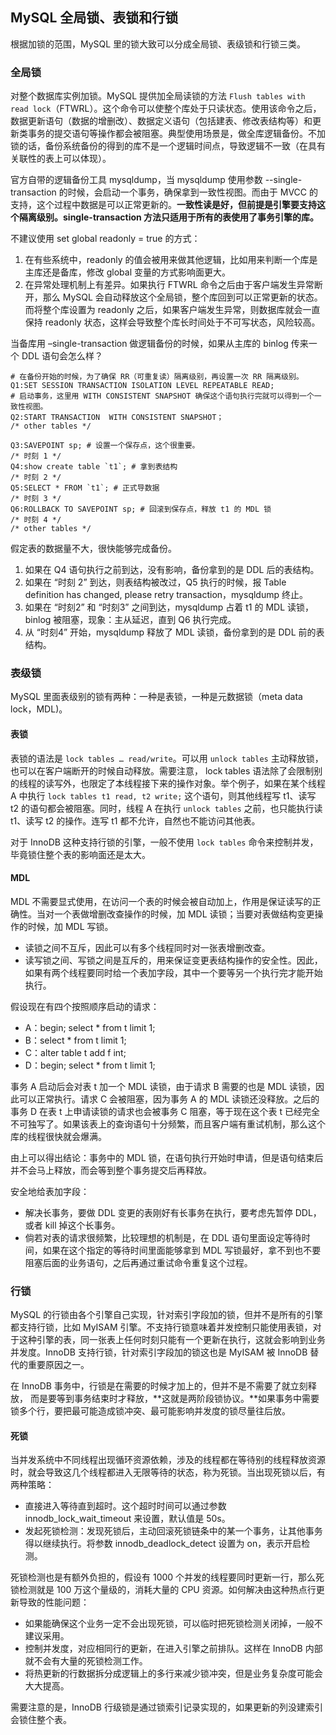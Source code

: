 ## MySQL 全局锁、表锁和行锁

根据加锁的范围，MySQL 里的锁大致可以分成全局锁、表级锁和行锁三类。



### 全局锁

对整个数据库实例加锁。MySQL 提供加全局读锁的方法 `Flush tables with read lock`（FTWRL）。这个命令可以使整个库处于只读状态。使用该命令之后，数据更新语句（数据的增删改）、数据定义语句（包括建表、修改表结构等）和更新类事务的提交语句等操作都会被阻塞。典型使用场景是，做全库逻辑备份。不加锁的话，备份系统备份的得到的库不是一个逻辑时间点，导致逻辑不一致（在具有关联性的表上可以体现）。

官方自带的逻辑备份工具 mysqldump，当 mysqldump 使用参数 --single-transaction 的时候，会启动一个事务，确保拿到一致性视图。而由于 MVCC 的支持，这个过程中数据是可以正常更新的。**一致性读是好，但前提是引擎要支持这个隔离级别。single-transaction 方法只适用于所有的表使用了事务引擎的库。**

不建议使用 set global readonly = true 的方式：

1. 在有些系统中，readonly 的值会被用来做其他逻辑，比如用来判断一个库是主库还是备库，修改 global 变量的方式影响面更大。
2. 在异常处理机制上有差异。如果执行 FTWRL 命令之后由于客户端发生异常断开，那么 MySQL 会自动释放这个全局锁，整个库回到可以正常更新的状态。而将整个库设置为 readonly 之后，如果客户端发生异常，则数据库就会一直保持 readonly 状态，这样会导致整个库长时间处于不可写状态，风险较高。

当备库用 –single-transaction 做逻辑备份的时候，如果从主库的 binlog 传来一个 DDL 语句会怎么样？

~~~mysql
# 在备份开始的时候，为了确保 RR（可重复读）隔离级别，再设置一次 RR 隔离级别。
Q1:SET SESSION TRANSACTION ISOLATION LEVEL REPEATABLE READ;
# 启动事务，这里用 WITH CONSISTENT SNAPSHOT 确保这个语句执行完就可以得到一个一致性视图。
Q2:START TRANSACTION  WITH CONSISTENT SNAPSHOT；
/* other tables */

Q3:SAVEPOINT sp; # 设置一个保存点，这个很重要。
/* 时刻 1 */
Q4:show create table `t1`; # 拿到表结构
/* 时刻 2 */
Q5:SELECT * FROM `t1`; # 正式导数据
/* 时刻 3 */
Q6:ROLLBACK TO SAVEPOINT sp; # 回滚到保存点，释放 t1 的 MDL 锁
/* 时刻 4 */
/* other tables */
~~~

假定表的数据量不大，很快能够完成备份。

1. 如果在 Q4 语句执行之前到达，没有影响，备份拿到的是 DDL 后的表结构。
2. 如果在 “时刻 2” 到达，则表结构被改过，Q5 执行的时候，报 Table definition has changed, please retry transaction，mysqldump 终止。
3. 如果在 “时刻2” 和 “时刻3” 之间到达，mysqldump 占着 t1 的 MDL 读锁，binlog 被阻塞，现象：主从延迟，直到 Q6 执行完成。
4. 从 “时刻4” 开始，mysqldump 释放了 MDL 读锁，备份拿到的是 DDL 前的表结构。



### 表级锁

MySQL 里面表级别的锁有两种：一种是表锁，一种是元数据锁（meta data lock，MDL)。



#### 表锁

表锁的语法是 `lock tables … read/write`。可以用 `unlock tables` 主动释放锁，也可以在客户端断开的时候自动释放。需要注意， lock tables 语法除了会限制别的线程的读写外，也限定了本线程接下来的操作对象。举个例子，如果在某个线程 A 中执行 `lock tables t1 read, t2 write;` 这个语句，则其他线程写 t1、读写 t2 的语句都会被阻塞。同时，线程 A 在执行 `unlock tables` 之前，也只能执行读 t1、读写 t2 的操作。连写 t1 都不允许，自然也不能访问其他表。

对于 InnoDB 这种支持行锁的引擎，一般不使用 `lock tables` 命令来控制并发，毕竟锁住整个表的影响面还是太大。



#### MDL

MDL 不需要显式使用，在访问一个表的时候会被自动加上，作用是保证读写的正确性。当对一个表做增删改查操作的时候，加 MDL 读锁；当要对表做结构变更操作的时候，加 MDL 写锁。

- 读锁之间不互斥，因此可以有多个线程同时对一张表增删改查。
- 读写锁之间、写锁之间是互斥的，用来保证变更表结构操作的安全性。因此，如果有两个线程要同时给一个表加字段，其中一个要等另一个执行完才能开始执行。

假设现在有四个按照顺序启动的请求：

- A：begin; select * from t limit 1;
- B：select * from t limit 1;
- C：alter table t add f int;
- D：begin; select * from t limit 1;

事务 A 启动后会对表 t 加一个 MDL 读锁，由于请求 B 需要的也是 MDL 读锁，因此可以正常执行。请求 C 会被阻塞，因为事务 A 的 MDL 读锁还没释放。之后的事务 D 在表 t 上申请读锁的请求也会被事务 C 阻塞，等于现在这个表 t 已经完全不可独写了。如果该表上的查询语句十分频繁，而且客户端有重试机制，那么这个库的线程很快就会爆满。

由上可以得出结论：事务中的 MDL 锁，在语句执行开始时申请，但是语句结束后并不会马上释放，而会等到整个事务提交后再释放。

安全地给表加字段：

- 解决长事务，要做 DDL 变更的表刚好有长事务在执行，要考虑先暂停 DDL，或者 kill 掉这个长事务。
- 倘若对表的请求很频繁，比较理想的机制是，在 DDL 语句里面设定等待时间，如果在这个指定的等待时间里面能够拿到 MDL 写锁最好，拿不到也不要阻塞后面的业务语句，之后再通过重试命令重复这个过程。



### 行锁

MySQL 的行锁由各个引擎自己实现，针对索引字段加的锁，但并不是所有的引擎都支持行锁，比如 MyISAM 引擎。不支持行锁意味着并发控制只能使用表锁，对于这种引擎的表，同一张表上任何时刻只能有一个更新在执行，这就会影响到业务并发度。InnoDB 支持行锁，针对索引字段加的锁这也是 MyISAM 被 InnoDB 替代的重要原因之一。

在 InnoDB 事务中，行锁是在需要的时候才加上的，但并不是不需要了就立刻释放， 而是要等到事务结束时才释放，**这就是两阶段锁协议。**如果事务中需要锁多个行，要把最可能造成锁冲突、最可能影响并发度的锁尽量往后放。



#### 死锁

当并发系统中不同线程出现循环资源依赖，涉及的线程都在等待别的线程释放资源时，就会导致这几个线程都进入无限等待的状态，称为死锁。当出现死锁以后，有两种策略：

- 直接进入等待直到超时。这个超时时间可以通过参数 innodb_lock_wait_timeout 来设置，默认值是 50s。
- 发起死锁检测：发现死锁后，主动回滚死锁链条中的某一个事务，让其他事务得以继续执行。将参数 innodb_deadlock_detect 设置为 on，表示开启检测。

死锁检测也是有额外负担的，假设有 1000 个并发的线程要同时更新一行，那么死锁检测就是 100 万这个量级的，消耗大量的 CPU 资源。如何解决由这种热点行更新导致的性能问题：

- 如果能确保这个业务一定不会出现死锁，可以临时把死锁检测关闭掉，一般不建议采用。
- 控制并发度，对应相同行的更新，在进入引擎之前排队。这样在 InnoDB 内部就不会有大量的死锁检测工作。
- 将热更新的行数据拆分成逻辑上的多行来减少锁冲突，但是业务复杂度可能会大大提高。

需要注意的是，InnoDB 行级锁是通过锁索引记录实现的，如果更新的列没建索引会锁住整个表。